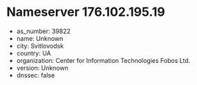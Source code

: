 # Nameserver 176.102.195.19

* as_number: 39822
* name: Unknown
* city: Svitlovodsk
* country: UA
* organization: Center for Information Technologies Fobos Ltd.
* version: Unknown
* dnssec: false
